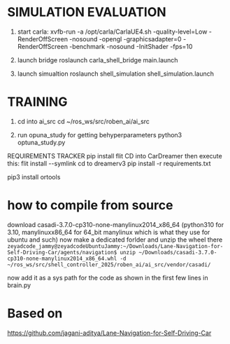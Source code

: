 # SIMULATION EVALUATION

1. start carla:
     xvfb-run -a /opt/carla/CarlaUE4.sh -quality-level=Low -RenderOffScreen -nosound -opengl   -graphicsadapter=0   -RenderOffScreen   -benchmark   -nosound   -InitShader -fps=10


2. launch bridge
    roslaunch carla_shell_bridge main.launch
3. launch simualtion
    roslaunch shell_simulation shell_simulation.launch 


# TRAINING
1. cd into ai_src
    cd ~/ros_ws/src/roben_ai/ai_src

2. run opuna_study for getting behyperparameters
    python3 optuna_study.py




REQUIREMENTS TRACKER
pip install flit
CD into CarDreamer then execute this:
    flit install --symlink
    cd to dreamerv3
        pip install -r requirements.txt

pip3 install ortools



# how to compile from source
download casadi-3.7.0-cp310-none-manylinux2014_x86_64    (python310 for 3.10, manylinuxx86_64 for 64_bit manylinux which is what they use for ubuntu and such)
now make a dedicated forlder and unzip the wheel there
`zeyadcode_jammy@zeyadcodeUbuntuJammy:~/Downloads/Lane-Navigation-for-Self-Driving-Car/agents/navigation$ unzip ~/Downloads/casadi-3.7.0-cp310-none-manylinux2014_x86_64.whl -d ~/ros_ws/src/shell_controller_2025/roben_ai/ai_src/vendor/casadi/`

now add it as a sys path for the code as shown in the first few lines in brain.py



# Based on
https://github.com/jagani-aditya/Lane-Navigation-for-Self-Driving-Car